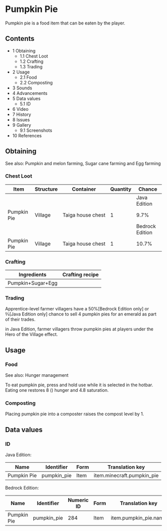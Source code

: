 # Pumpkin Pie
Pumpkin pie is a food item that can be eaten by the player.

## Contents
- 1 Obtaining
	- 1.1 Chest Loot
	- 1.2 Crafting
	- 1.3 Trading
- 2 Usage
	- 2.1 Food
	- 2.2 Composting
- 3 Sounds
- 4 Advancements
- 5 Data values
	- 5.1 ID
- 6 Video
- 7 History
- 8 Issues
- 9 Gallery
	- 9.1 Screenshots
- 10 References

## Obtaining
See also: Pumpkin and melon farming, Sugar cane farming and Egg farming

### Chest Loot
| Item        | Structure | Container         | Quantity | Chance          |
|-------------|-----------|-------------------|----------|-----------------|
|             |           |                   |          | Java Edition    |
| Pumpkin Pie | Village   | Taiga house chest | 1        | 9.7%            |
|             |           |                   |          | Bedrock Edition |
| Pumpkin Pie | Village   | Taiga house chest | 1        | 10.7%           |

### Crafting
| Ingredients       | Crafting recipe |
|-------------------|-----------------|
| Pumpkin+Sugar+Egg |                 |

### Trading
Apprentice-level farmer villagers have a 50%‌[Bedrock Edition  only] or 2⁄3‌[Java Edition  only] chance to sell 4 pumpkin pies for an emerald as part of their trades.

in Java Edition, farmer villagers throw pumpkin pies at players under the Hero of the Village effect.

## Usage
### Food
See also: Hunger management

To eat pumpkin pie, press and hold use while it is selected in the hotbar. Eating one restores 8 () hunger and 4.8 saturation.

### Composting
Placing pumpkin pie into a composter raises the compost level by 1.

## Data values
### ID
Java Edition:

| Name        | Identifier  | Form | Translation key            |
|-------------|-------------|------|----------------------------|
| Pumpkin Pie | pumpkin_pie | Item | item.minecraft.pumpkin_pie |

Bedrock Edition:

| Name        | Identifier  | Numeric ID | Form | Translation key       |
|-------------|-------------|------------|------|-----------------------|
| Pumpkin Pie | pumpkin_pie | 284        | Item | item.pumpkin_pie.name |


